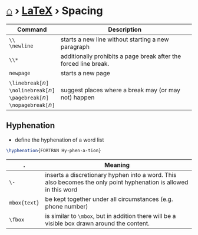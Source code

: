 # [⌂](../README.md) › [LaTeX](../README.md#latex) › **Spacing**


| Command                                                                                            | Description                                                      |
| -------------------------------------------------------------------------------------------------- | ---------------------------------------------------------------- |
| `\\` <br> `\newline`                                                                               | starts a new line without starting a new paragraph               |
| `\\*`                                                                                              | additionally prohibits a page break after the forced line break. |
| `newpage`                                                                                          | starts a new page                                                |
| `\linebreak[`_n_`]` <br> `\nolinebreak[`_n_`]` <br> `\pagebreak[`_n_`]` <br> `\nopagebreak[`_n_`]` | suggest places where a break may (or may not) happen             |


## Hyphenation

- define the hyphenation of a word list
```latex
\hyphenation{FORTRAN Hy-phen-a-tion}
```

| .            | Meaning                                                                                                          |
| ------------ | ---------------------------------------------------------------------------------------------------------------- |
| `\-`         | inserts a discretionary hyphen into a word. This also becomes the only point hyphenation is allowed in this word |
| `mbox{text}` | be kept together under all circumstances (e.g. phone number)                                                     |
| `\fbox`      | is similar to `\mbox`, but in addition there will be a visible box drawn around the content.                     |
